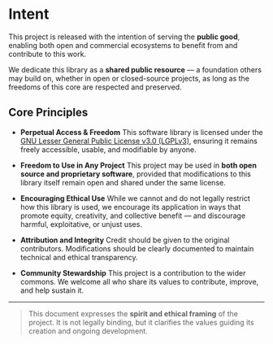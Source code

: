 # Intent

This project is released with the intention of serving the **public good**, enabling both open and commercial ecosystems to benefit from and contribute to this work.

We dedicate this library as a **shared public resource** — a foundation others may build on, whether in open or closed-source projects, as long as the freedoms of this core are respected and preserved.

## Core Principles

- **Perpetual Access & Freedom**
  This software library is licensed under the [GNU Lesser General Public License v3.0 (LGPLv3)](./LICENSE), ensuring it remains freely accessible, usable, and modifiable by anyone.

- **Freedom to Use in Any Project**
  This project may be used in **both open source and proprietary software**, provided that modifications to this library itself remain open and shared under the same license.

- **Encouraging Ethical Use**
  While we cannot and do not legally restrict how this library is used, we encourage its application in ways that promote equity, creativity, and collective benefit — and discourage harmful, exploitative, or unjust uses.

- **Attribution and Integrity**
  Credit should be given to the original contributors. Modifications should be clearly documented to maintain technical and ethical transparency.

- **Community Stewardship**
  This project is a contribution to the wider commons. We welcome all who share its values to contribute, improve, and help sustain it.

---

> This document expresses the **spirit and ethical framing** of the project. It is not legally binding, but it clarifies the values guiding its creation and ongoing development.
